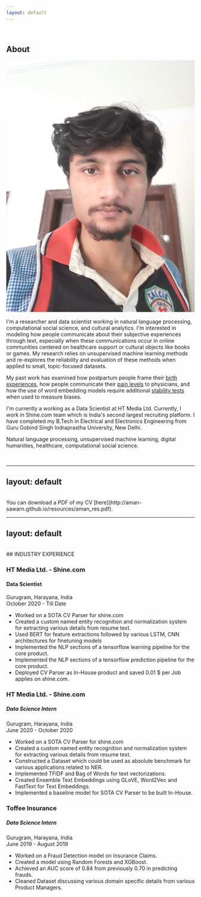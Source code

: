 ```yaml
---
layout: default
---
```


<br>

## About

<img class="profile-picture" src="20181027_140217.jpg">

I'm a researcher and data scientist working in natural language processing, computational social science, and cultural analytics. I'm interested in modeling how people communicate about their subjective experiences through text, especially when these communications occur in online communities centered on healthcare support or cultural objects like books or games. My research relies on unsupervised machine learning methods and re-explores the reliability and evaluation of these methods when applied to small, topic-focused datasets. 

My past work has examined how postpartum people frame their [birth experiences](https://maria-antoniak.github.io/resources/2019_cscw_birth_stories.pdf),  how people communicate their [pain levels](https://maria-antoniak.github.io/resources/2020_frontiers_pain.pdf) to physicians, and how the use of word embedding models require additional [stability tests](https://maria-antoniak.github.io/resources/2018_evaluating_stability.pdf) when used to measure biases.

I'm currently a working as a Data Scientist at HT Media Ltd. Currently, I work in Shine.com team which is India's second largest recruiting platform.  I have completed my B.Tech in Electrical and Electronics Engineering from Guru Gobind Singh Indraprastha University, New Delhi. 


Natural language processing, unsupervised machine learning, digital humanities, healthcare, computational social science.




<br>



---
layout: default
---

<br>
You can download a PDF of my CV [here](http://aman-sawarn.github.io/resources/aman_res.pdf).



<br>

---
layout: default
---
<br>
## INDUSTRY EXPERIENCE


### HT Media Ltd. - Shine.com
#### Data Scientist  
Gurugram, Harayana, India  
October 2020 - Till Date 
* Worked on a SOTA CV Parser for shine.com
* Created a custom named entity recognition and normalization system for extracting various details from resume text.
* Used BERT for feature extractions followed by various LSTM, CNN architectures for finetuning models
* Implemented the NLP sections of a tensorflow learning pipeline for the core product.
* Implemented the NLP sections of a tensorflow prediction pipeline for the core product.
* Deployed CV Parser as In-House product and saved 0.01 $ per Job applies on shine.com.



### HT Media Ltd. - Shine.com
##### Data Science Intern
Gurugram, Harayana, India  
June 2020 - October 2020
* Worked on a SOTA CV Parser for shine.com
* Created a custom named entity recognition and normalization system for extracting various details from resume text.
* Constructed a Dataset which could be used as absolute benchmark for various applications related to NER.
* Implemented TFIDF and Bag of Words for text vectorizations.
* Created Ensemble Text Embeddings using GLoVE, Word2Vec and FastText for Text Embeddings. 
* Implemented a baseline model for SOTA CV Parser to be built In-House. 


### Toffee Insurance
##### Data Science Intern
Gurugram, Harayana, India  
June 2019 - August 2019
* Worked on a Fraud Detection model on Insurance Claims. 
* Created a model using Random Forests and XGBoost.
* Achieved an AUC score of 0.84 from previously 0.70 in predicting frauds.
* Cleaned Dataset discussing various domain specific details from various Product Managers.


<br>



<!-- ---


## EDUCATION 

<br>

### Guru Gobind Singh Indraprastha University, New Delhi
B.Tech in Electrical and Electronics Engineering
August 2016 - June 2020

<br>

### University of Michigan
[Applied Machine Learning in Python](https://www.coursera.org/learn/python-machine-learning)
[Credentials](https://www.coursera.org/account/accomplishments/verify/F3XLLRXQ2E6Y) 
* Instructor: [Bernd Goehring](https://www.coursera.org/instructor/kevyn-ct)

### University of Michigan
[Python Data Structures](https://www.coursera.org/learn/python-data)
[Credentials](https://www.coursera.org/account/accomplishments/verify/U5J535AWPELN) 
* Instructor: [Charles Russell Severance](https://www.coursera.org/instructor/drchuck)

### University of Washington
[Machine Learning Foundations: A Case Study Approach](https://www.coursera.org/learn/ml-foundations)
[Credentials](https://www.coursera.org/account/accomplishments/verify/3SV2AB4U79F3) 
* Instructor: [Carlos Guestrin](https://www.coursera.org/instructor/guestrin)

### deeplearning.ai
[Improving Deep Neural Networks: Hyperparameter tuning, Regularization and Optimization](https://www.coursera.org/learn/deep-neural-network)
[Credentials](https://www.coursera.org/account/accomplishments/verify/7R7MPNFAMMRE) 
* Instructor: [Andrew Ng](https://www.coursera.org/instructor/andrewng)


<br>

---



## SKILLS

### Computer Languages

Python (primary), C++ (some experience)

### Python Stack

spaCy, Gensim, scikit-learn, pandas, SciPy, NumPy, Tensorflow, Keras

### Other Toolkits

Stanford CoreNLP, NLTK, openNLP, Seaborn, Matplotlib

### Human Languages

English ,  Hindi

<br>

---

## PUBLICATIONS

* To be updated soon- Currently under review*. 2020.



---

<br>

## OTHER ACADEMIC EXPERIENCE

* Took ML sessions for IEEE-MAIT local chapter  
<br>

<br>
<br> -->



<br><br><br>
